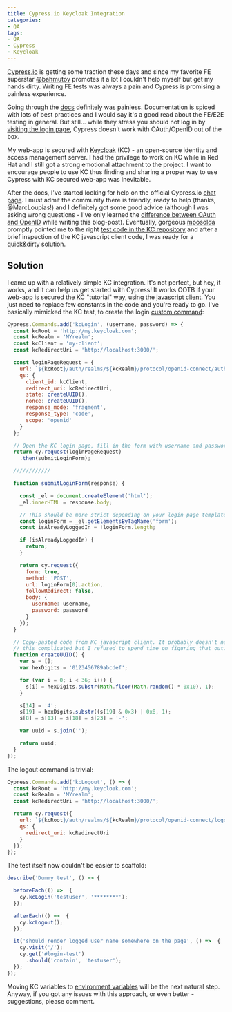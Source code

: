 ```yaml
---
title: Cypress.io Keycloak Integration
categories:
- QA
tags:
- QA
- Cypress
- Keycloak
---
```

[Cypress.io](https://www.cypress.io/) is getting some traction these days and since my favorite FE superstar 
[@bahmutov](https://twitter.com/bahmutov) promotes it a lot I couldn't help myself but get my hands dirty. Writing
FE tests was always a pain and Cypress is promising a painless experience.

Going through the [docs](https://docs.cypress.io/guides/overview/why-cypress.html#What-You’ll-Learn) definitely was 
painless. Documentation is spiced with lots of best practices and I would say it's a good read 
about the FE/E2E testing in general. But still... while they stress you should not log in by 
[visiting the login page](https://docs.cypress.io/guides/references/best-practices.html#Visiting-External-Sites),
 Cypress doesn't work with OAuth/OpenID out of the box.
<!-- more -->

My web-app is secured with [Keycloak](http://www.keycloak.org/) (KC) - an open-source identity and access management 
server. I had the privilege to work on KC while in Red Hat and I still got a strong emotional attachment to the project.
I want to encourage people to use KC thus finding and sharing a proper way to use Cypress with KC secured web-app was 
inevitable. 

After the docs, I've started looking for help on the official Cypress.io 
[chat page](https://gitter.im/cypress-io/cypress). I must admit the community there is friendly, ready to help 
(thanks, @MarcLoupias!) and I definitely got some good advice (although I was asking wrong questions - I've only learned
the [difference between OAuth and OpenID](https://stackoverflow.com/a/1087071/3252949) while writing this blog-post). 
Eventually, gorgeous [mposolda](https://github.com/mposolda) promptly pointed me to the right 
[test code in the KC repository](https://github.com/keycloak/keycloak/blob/master/testsuite/integration-arquillian/tests/base/src/test/java/org/keycloak/testsuite/admin/concurrency/ConcurrentLoginTest.java#L275-L277) 
and after a brief inspection of the KC javascript client code, I was ready for a quick&dirty solution. 

## Solution

I came up with a relatively simple KC integration. It's not perfect, but hey, it works, and it can help us 
get started with Cypress! It works OOTB if your web-app is secured the KC "tutorial" way, using the 
[javascript client](http://www.keycloak.org/docs/latest/securing_apps/topics/oidc/javascript-adapter.html). You just
need to replace few constants in the code and you're ready to go. I've basically mimicked the KC test, to create the 
login [custom command](https://docs.cypress.io/api/cypress-api/custom-commands.html):

```javascript
Cypress.Commands.add('kcLogin', (username, password) => {
  const kcRoot = 'http://my.keycloak.com';
  const kcRealm = 'MYrealm';
  const kcClient = 'my-client';
  const kcRedirectUri = 'http://localhost:3000/';

  const loginPageRequest = {
    url: `${kcRoot}/auth/realms/${kcRealm}/protocol/openid-connect/auth`,
    qs: {
      client_id: kcClient,
      redirect_uri: kcRedirectUri,
      state: createUUID(),
      nonce: createUUID(),
      response_mode: 'fragment',
      response_type: 'code',
      scope: 'openid'
    }
  };

  // Open the KC login page, fill in the form with username and password and submit.
  return cy.request(loginPageRequest)
    .then(submitLoginForm);

  ////////////

  function submitLoginForm(response) {

    const _el = document.createElement('html');
    _el.innerHTML = response.body;

    // This should be more strict depending on your login page template.
    const loginForm = _el.getElementsByTagName('form');
    const isAlreadyLoggedIn = !loginForm.length;

    if (isAlreadyLoggedIn) {
      return;
    }

    return cy.request({
      form: true,
      method: 'POST',
      url: loginForm[0].action,
      followRedirect: false,
      body: {
        username: username,
        password: password        
      }
    });
  }

  // Copy-pasted code from KC javascript client. It probably doesn't need to be 
  // this complicated but I refused to spend time on figuring that out.
  function createUUID() {
    var s = [];
    var hexDigits = '0123456789abcdef';

    for (var i = 0; i < 36; i++) {
      s[i] = hexDigits.substr(Math.floor(Math.random() * 0x10), 1);
    }

    s[14] = '4';
    s[19] = hexDigits.substr((s[19] & 0x3) | 0x8, 1);
    s[8] = s[13] = s[18] = s[23] = '-';

    var uuid = s.join('');

    return uuid;
  }
});
```

The logout command is trivial:

```javascript
Cypress.Commands.add('kcLogout', () => {
  const kcRoot = 'http://my.keycloak.com';
  const kcRealm = 'MYrealm';
  const kcRedirectUri = 'http://localhost:3000/';

  return cy.request({
    url: `${kcRoot}/auth/realms/${kcRealm}/protocol/openid-connect/logout`,
    qs: {
      redirect_uri: kcRedirectUri
    }
  });
});
```

The test itself now couldn't be easier to scaffold:

```javascript
describe('Dummy test', () => {

  beforeEach(() =>  {
    cy.kcLogin('testuser', '********');
  });

  afterEach(() =>  {
    cy.kcLogout();
  });

  it('should render logged user name somewhere on the page', () =>  {
    cy.visit('/');
    cy.get('#login-test')
      .should('contain', 'testuser');
  });
});
```

Moving KC variables to [environment variables](https://docs.cypress.io/guides/guides/environment-variables.html#)
 will be the next natural step. 
Anyway, if you got any issues with this approach, or even better - suggestions, please comment.